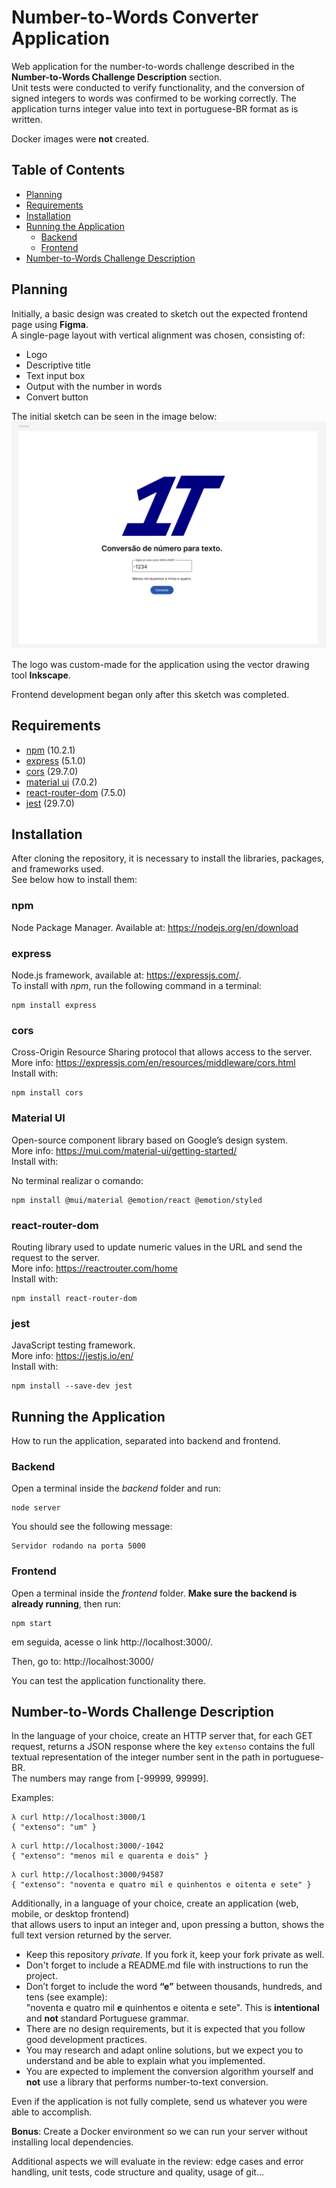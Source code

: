 # Number-to-Words Converter Application  
Web application for the number-to-words challenge described in the **Number-to-Words Challenge Description** section.  
Unit tests were conducted to verify functionality, and the conversion of signed integers to words was confirmed to be working correctly. The application turns integer value into text in portuguese-BR format as is written. 

Docker images were **not** created.

## Table of Contents  
- [Planning](#planning)  
- [Requirements](#requirements)  
- [Installation](#installation)  
- [Running the Application](#running-the-application)  
  - [Backend](#backend)  
  - [Frontend](#frontend)  
- [Number-to-Words Challenge Description](#number-to-words-challenge-description)  

## Planning  

Initially, a basic design was created to sketch out the expected frontend page using **Figma**.  
A single-page layout with vertical alignment was chosen, consisting of:  
- Logo  
- Descriptive title  
- Text input box  
- Output with the number in words  
- Convert button  

The initial sketch can be seen in the image below:  
![image](frontend/public/tela%20planejada.png)

The logo was custom-made for the application using the vector drawing tool **Inkscape**.

Frontend development began only after this sketch was completed.

## Requirements  

- [npm](#npm) (10.2.1)  
- [express](#express) (5.1.0)  
- [cors](#cors) (29.7.0)  
- [material ui](#material-ui) (7.0.2)  
- [react-router-dom](#react-router-dom) (7.5.0)  
- [jest](#jest) (29.7.0)  

## Installation  

After cloning the repository, it is necessary to install the libraries, packages, and frameworks used.  
See below how to install them:

### npm  
Node Package Manager. Available at: https://nodejs.org/en/download  

### express  
Node.js framework, available at: https://expressjs.com/.  
To install with *npm*, run the following command in a terminal:  
```
npm install express
```

### cors  
Cross-Origin Resource Sharing protocol that allows access to the server.  
More info: https://expressjs.com/en/resources/middleware/cors.html  
Install with:  

```
npm install cors
```

### Material UI  
Open-source component library based on Google’s design system.  
More info: https://mui.com/material-ui/getting-started/  
Install with:  

No terminal realizar o comando:
```
npm install @mui/material @emotion/react @emotion/styled
```


### react-router-dom  
Routing library used to update numeric values in the URL and send the request to the server.  
More info: https://reactrouter.com/home  
Install with:  

```
npm install react-router-dom
```


### jest  
JavaScript testing framework.  
More info: https://jestjs.io/en/  
Install with:  

```
npm install --save-dev jest
```

## Running the Application  

How to run the application, separated into backend and frontend.

### Backend  
Open a terminal inside the *backend* folder and run:  

```
node server
```

You should see the following message:  
```
Servidor rodando na porta 5000
```


### Frontend  
Open a terminal inside the *frontend* folder. **Make sure the backend is already running**, then run:  

```
npm start
```
em seguida, acesse o link http://localhost:3000/.

Then, go to: http://localhost:3000/

You can test the application functionality there.

## Number-to-Words Challenge Description  

In the language of your choice, create an HTTP server that, for each GET request, returns a JSON response where the key `extenso` contains the full textual representation of the integer number sent in the path in portuguese-BR.  
The numbers may range from [-99999, 99999].

Examples:  

```
λ curl http://localhost:3000/1
{ "extenso": "um" }
```
```
λ curl http://localhost:3000/-1042
{ "extenso": "menos mil e quarenta e dois" }
```
```
λ curl http://localhost:3000/94587
{ "extenso": "noventa e quatro mil e quinhentos e oitenta e sete" }
```


Additionally, in a language of your choice, create an application (web, mobile, or desktop frontend)  
that allows users to input an integer and, upon pressing a button, shows the full text version returned by the server.

- Keep this repository *private*. If you fork it, keep your fork private as well.  
- Don't forget to include a README.md file with instructions to run the project.  
- Don’t forget to include the word **“e”** between thousands, hundreds, and tens (see example):  
  "noventa e quatro mil **e** quinhentos e oitenta e sete". This is **intentional** and **not** standard Portuguese grammar.  
- There are no design requirements, but it is expected that you follow good development practices.  
- You may research and adapt online solutions, but we expect you to understand and be able to explain what you implemented.  
- You are expected to implement the conversion algorithm yourself and **not** use a library that performs number-to-text conversion.

Even if the application is not fully complete, send us whatever you were able to accomplish.

**Bonus**: Create a Docker environment so we can run your server without installing local dependencies.

Additional aspects we will evaluate in the review: edge cases and error handling, unit tests, code structure and quality, usage of git...

